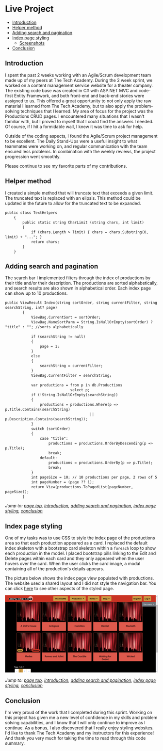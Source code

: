# Live Project
- [Introduction](#introduction)
- [Helper method](#helper-method)
- [Adding search and pagination](#adding-search-and-pagination)
- [Index page styling](#index-page-styling)
  - [Screenshots](./Screenshots)
- [Conclusion](#conclusion)
## Introduction
I spent the past 2 weeks working with an Agile/Scrum development team made up of my peers at The Tech Academy. During the 2 week sprint, we worked on a content management service website for a theater company. The existing code base was created in C# with ASP.NET MVC and code-first Entity Framework, and both front-end and back-end stories were assigned to us. This offered a great opportunity to not only apply the raw material I learned from The Tech Academy, but to also apply the problem-solving techniques that I learned. My area of focus for the project was the Productions CRUD pages. I encountered many situations that I wasn't familiar with, but I proved to myself that I could find the answers I needed. Of course, if I hit a formidable wall, I knew it was time to ask for help.

Outside of the coding aspects, I found the Agile/Scrum project management to be excellent. The Daily Stand-Ups were a useful insight to what teammates were working on, and regular communication with the team ensured less problems. In combination with the weekly reviews, the project progression went smoothly.

Please continue to see my favorite parts of my contributions.

## Helper method
I created a simple method that will truncate text that exceeds a given limit. The truncated text is replaced with an elipsis. This method could be updated in the future to allow for the truncated text to be expanded.
```
public class TextHelpers
    {
        public static string CharLimit (string chars, int limit)
        {
            if (chars.Length > limit) { chars = chars.Substring(0, limit) + "..."; }
            return chars;
        }
    }
```

## Adding search and pagination
The search bar I implemented filters through the index of productions by their title and/or their description. The productions are sorted alphabetically, and search results are also shown in alphabetical order. Each index page can show up to 10 productions.
```
public ViewResult Index(string sortOrder, string currentFilter, string searchString, int? page)
        {
            ViewBag.CurrentSort = sortOrder;
            ViewBag.NameSortParm = String.IsNullOrEmpty(sortOrder) ? "title" : ""; //sorts alphabetically

            if (searchString != null)
            {
                page = 1;
            }
            else
            {
                searchString = currentFilter;
            }
            ViewBag.CurrentFilter = searchString;

            var productions = from p in db.Productions
                              select p;
            if (!String.IsNullOrEmpty(searchString))
            {
                productions = productions.Where(p => p.Title.Contains(searchString)
                                       || p.Description.Contains(searchString));
            }
            switch (sortOrder)
            {
                case "title":
                    productions = productions.OrderByDescending(p => p.Title);
                    break;
                default:
                    productions = productions.OrderBy(p => p.Title);
                    break;
            }
            int pageSize = 10; // 10 productions per page, 2 rows of 5
            int pageNumber = (page ?? 1);
            return View(productions.ToPagedList(pageNumber, pageSize));
        }
```
*Jump to: [page top](#live-project), [introduction](#introduction), [adding search and pagination](#adding-search-and-pagination), [index page styling](#index-page-styling), [conclusion](#conclusion)*

## Index page styling
One of my tasks was to use CSS to style the index page of the productions area so that each production appeared as a card. I replaced the default index skeleton with a bootstrap card skeleton within a `foreach` loop to show each production in the model. I placed bootstrap pills linking to the Edit and Delete pages within each card and they only appeared when the user hovers over the card. When the user clicks the card image, a modal containing all of the production's details appears. 

The picture below shows the index page view populated with productions. The website used a shared layout and I did not style the navigation bar. You can click [here](./Screenshots) to see other aspects of the styled page.

![styled index page](./Screenshots/IndexFull.png)

*Jump to: [page top](#live-project), [introduction](#introduction), [adding search and pagination](#adding-search-and-pagination), [index page styling](#index-page-styling), [conclusion](#conclusion)*

## Conclusion
I'm very proud of the work that I completed during this sprint. Working on this project has given me a new level of confidence in my skills and problem solving capabilities, and I know that I will only continue to improve as I continue. As a bonus, I also discovered that I really enjoy styling websites. I'd like to thank The Tech Academy and my instructors for this experience! And thank you very much for taking the time to read through this code summary.
